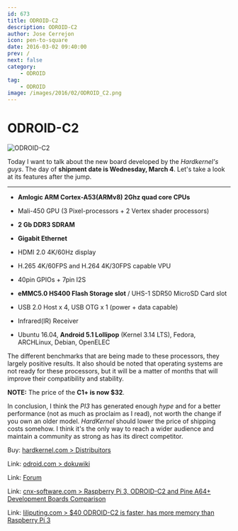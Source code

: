 ```yaml
---
id: 673
title: ODROID-C2
description: ODROID-C2
author: Jose Cerrejon
icon: pen-to-square
date: 2016-03-02 09:40:00
prev: /
next: false
category:
    - ODROID
tag:
    - ODROID
image: /images/2016/02/ODROID_C2.png
---
```


# ODROID-C2

![ODROID-C2](/images/2016/02/ODROID_C2.png)

Today I want to talk about the new board developed by the _Hardkernel's guys_. The day of **shipment date is Wednesday, March 4**. Let's take a look at its features after the jump.

---

-   **Amlogic ARM Cortex-A53(ARMv8) 2Ghz quad core CPUs**

-   Mali-450 GPU (3 Pixel-processors + 2 Vertex shader processors)

-   **2 Gb DDR3 SDRAM**

-   **Gigabit Ethernet**

-   HDMI 2.0 4K/60Hz display

-   H.265 4K/60FPS and H.264 4K/30FPS capable VPU

-   40pin GPIOs + 7pin I2S

-   **eMMC5.0 HS400 Flash Storage slot** / UHS-1 SDR50 MicroSD Card slot

-   USB 2.0 Host x 4, USB OTG x 1 (power + data capable)

-   Infrared(IR) Receiver

-   Ubuntu 16.04, **Android 5.1 Lollipop** (Kernel 3.14 LTS), Fedora, ARCHLinux, Debian, OpenELEC

The different benchmarks that are being made to these processors, they largely positive results. It also should be noted that operating systems are not ready for these processors, but it will be a matter of months that will improve their compatibility and stability.

**NOTE:** The price of the **C1+ is now $32**.

In conclusion, I think the _PI3_ has generated enough _hype_ and for a better performance (not as much as proclaim as I read), not worth the change if you own an older model. _HardKernel_ should lower the price of shipping costs somehow. I think it's the only way to reach a wider audience and maintain a community as strong as has its direct competitor.

Buy: [hardkernel.com > Distribuitors](https://www.hardkernel.com/main/distributor.php)

Link: [odroid.com > dokuwiki](https://odroid.com/dokuwiki/doku.php?id=en:odroid-c2)

Link: [Forum](https://forum.odroid.com/viewforum.php?f=134&sid=770523e8532d6ddde3f2a9bebdb2941c)

Link: [cnx-software.com > Raspberry Pi 3, ODROID-C2 and Pine A64+ Development Boards Comparison](https://www.cnx-software.com/2016/03/01/raspberry-pi-3-odroid-c2-and-pine-a64-development-boards-comparison/)

Link: [liliputing.com > $40 ODROID-C2 is faster, has more memory than Raspberry Pi 3](https://liliputing.com/2016/02/40-odroid-c2-is-faster-has-more-memory-than-raspberry-pi-3.html)
